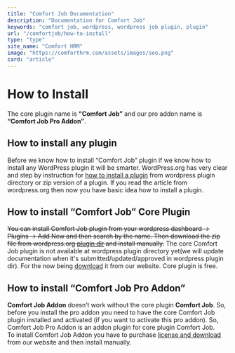 ```yaml
---
title: "Comfort Job Documentation"
description: "Documentation for Comfort Job"
keywords: "comfort job, wordpress, wordpress job plugin, plugin"
url: "/comfortjob/how-to-install"
type: "type"
site_name: "Comfort HRM"
image: "https://comforthrm.com/assets/images/seo.png"
card: "article"
---
```

# How to Install

The core plugin name is **“Comfort Job”** and our pro addon name is **“Comfort Job Pro Addon”**.

## How to install any plugin

Before we know how to install “Comfort Job” plugin if we know how to install any WordPress plugin it will be smarter. WordPress.org has very clear and step by instruction for [how to install a plugin](https://wordpress.org/documentation/article/manage-plugins/#installing-plugins-1) from wordpress plugin directory or zip version of a plugin. If you read the article from wordpress.org then now you have basic idea how to install a plugin.

## How to install “Comfort Job” Core Plugin

~~You can install Comfort Job plugin from your wordpress dashboard -> Plugins -> Add New and then search by the name. Then download the zip file from wordpress.org [plugin dir](https://wordpress.org/plugins/comfortjob/) and install manually.~~
The core Comfort Job plugin is not available at wordpress plugin directory yet(we will update documentation when it's submitted/updated/approved in wordpress plugin dir). For the now being [download](https://comforthrm.com/product/comfort-job-wordpress-job-board-plugin#downloadarea) it from our website. Core plugin is free.

## How to install “Comfort Job Pro Addon”

**Comfort Job Addon** doesn’t work without the core plugin **Comfort Job**. So, before you install the pro addon you need to have the core Comfort Job plugin installed and activated (if you want to activate this pro addon). So, Comfort Job Pro Addon is an addon plugin for core plugin Comfort Job.  
To install Comfort Job Addon you have to purchase [license and download](https://comforthrm.com/product/comfort-job-wordpress-job-board-plugin#downloadarea) from our website and then install manually.

